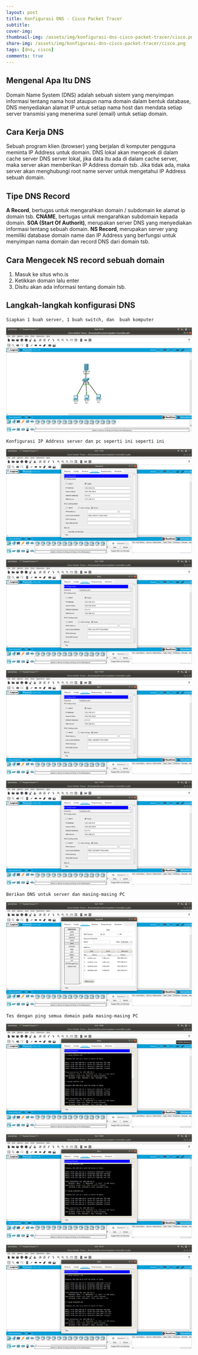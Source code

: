 ```yaml
---
layout: post
title: Konfigurasi DNS - Cisco Packet Tracer
subtitle: 
cover-img: 
thumbnail-img: /assets/img/konfigurasi-dns-cisco-packet-tracer/cisco.png
share-img: /assets/img/konfigurasi-dns-cisco-packet-tracer/cisco.png
tags: [dns, cisco]
comments: true
---
```


## Mengenal Apa Itu DNS

Domain Name System (DNS) adalah sebuah sistem yang menyimpan informasi tentang nama host ataupun nama domain dalam bentuk database,
DNS menyediakan alamat IP untuk setiap nama host dan mendata setiap server transmisi yang menerima surel (email) untuk setiap domain.

## Cara Kerja DNS
Sebuah program klien (browser) yang berjalan di komputer pengguna meminta IP Address untuk domain.
DNS lokal akan mengecek di dalam cache server DNS server lokal, jika data itu ada di dalam cache server, maka server akan memberikan IP Address domain tsb.
Jika tidak ada, maka server akan menghubungi root name server untuk mengetahui IP Address sebuah domain.

## Tipe DNS Record
**A Record**, bertugas untuk mengarahkan domain / subdomain ke alamat ip domain tsb.
**CNAME**, bertugas untuk mengarahkan subdomain kepada domain.
**SOA (Start Of Authorit)**, merupakan server DNS yang menyediakan informasi tentang sebuah domain.
**NS Record**, merupakan server yang memiliki database domain name dan IP Address yang berfungsi untuk menyimpan nama domain dan record DNS dari domain tsb.

## Cara Mengecek NS record sebuah domain

1. Masuk ke situs who.is
2. Ketikkan domain lalu enter
3. Disitu akan ada informasi tentang domain tsb.

## Langkah-langkah konfigurasi DNS

~~~
Siapkan 1 buah server, 1 buah switch, dan  buah komputer
~~~

![cisco-dns-1](/assets/img/konfigurasi-dns-cisco-packet-tracer/cisco-dns-1.png)

~~~
Konfigurasi IP Address server dan pc seperti ini seperti ini
~~~

![cisco-dns-2](/assets/img/konfigurasi-dns-cisco-packet-tracer/cisco-dns-2.png)

![cisco-dns-3](/assets/img/konfigurasi-dns-cisco-packet-tracer/cisco-dns-3.png)

![cisco-dns-4](/assets/img/konfigurasi-dns-cisco-packet-tracer/cisco-dns-4.png)

![cisco-dns-5](/assets/img/konfigurasi-dns-cisco-packet-tracer/cisco-dns-5.png)

~~~
Berikan DNS untuk server dan masing-masing PC
~~~

![cisco-dns-6](/assets/img/konfigurasi-dns-cisco-packet-tracer/cisco-dns-6.png)

~~~
Tes dengan ping semua domain pada masing-masing PC
~~~

![cisco-dns-7](/assets/img/konfigurasi-dns-cisco-packet-tracer/cisco-dns-7.png)

![cisco-dns-8](/assets/img/konfigurasi-dns-cisco-packet-tracer/cisco-dns-8.png)

![cisco-dns-9](/assets/img/konfigurasi-dns-cisco-packet-tracer/cisco-dns-9.png)
